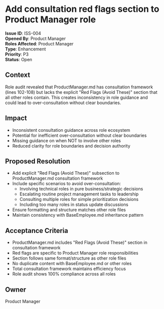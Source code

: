 # Add consultation red flags section to Product Manager role
**Issue ID**: ISS-004  
**Opened By**: Product Manager  
**Roles Affected**: Product Manager  
**Type**: Enhancement  
**Priority**: P3  
**Status**: Open  

## Context  
Role audit revealed that ProductManager.md has consultation framework (lines 102-108) but lacks the explicit "Red Flags (Avoid These)" section that all other roles contain. This creates inconsistency in role guidance and could lead to over-consultation without clear boundaries.

## Impact  
- Inconsistent consultation guidance across role ecosystem
- Potential for inefficient over-consultation without clear boundaries
- Missing guidance on when NOT to involve other roles
- Reduced clarity for role boundaries and decision authority

## Proposed Resolution  
* Add explicit "Red Flags (Avoid These)" subsection to ProductManager.md consultation framework
* Include specific scenarios to avoid over-consultation:
  - Involving technical roles in pure business/strategic decisions
  - Escalating routine project management tasks to leadership
  - Consulting multiple roles for simple prioritization decisions
  - Including too many roles in status update discussions
* Ensure formatting and structure matches other role files
* Maintain consistency with BaseEmployee.md inheritance pattern

## Acceptance Criteria  
- ProductManager.md includes "Red Flags (Avoid These)" section in consultation framework
- Red flags are specific to Product Manager role responsibilities
- Section follows same format/structure as other role files
- No duplicate content with BaseEmployee.md or other roles
- Total consultation framework maintains efficiency focus
- Role audit shows 100% compliance across all roles

## Owner  
Product Manager